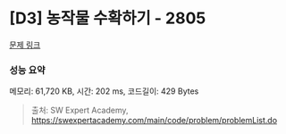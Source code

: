 # [D3] 농작물 수확하기 - 2805 

[문제 링크](https://swexpertacademy.com/main/code/problem/problemDetail.do?contestProbId=AV7GLXqKAWYDFAXB) 

### 성능 요약

메모리: 61,720 KB, 시간: 202 ms, 코드길이: 429 Bytes



> 출처: SW Expert Academy, https://swexpertacademy.com/main/code/problem/problemList.do